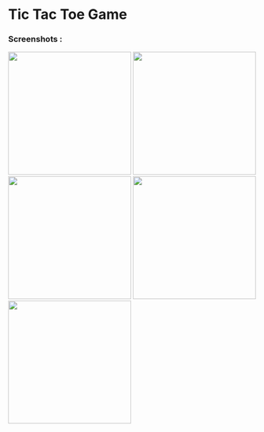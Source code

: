 # Tic Tac Toe Game

 
### Screenshots :    
  
  <div>
  
   <img src= "https://user-images.githubusercontent.com/111295846/226858697-add759a4-11b9-420c-8416-2ef426bad27f.png" width = "250" >
   
   <img src= "https://user-images.githubusercontent.com/111295846/226858712-285322a9-98e1-4935-a0cf-2d11a5acfe60.png"  width = "250">
 
 <img src= "https://user-images.githubusercontent.com/111295846/226858725-a97056cd-3b22-4691-814a-03ca8ac94148.png" width = "250" >
 
  <img src= "https://user-images.githubusercontent.com/111295846/226858738-d7940e8d-0aa4-4942-9e8c-4315f7c7fdb5.png" width = "250" >
   
   <img src= "https://user-images.githubusercontent.com/111295846/226858742-c02da812-4ef4-4de2-aa80-6d36b45f23dd.png" width = "250" >
   
   
   
  
   
   
   
  </div>
 
